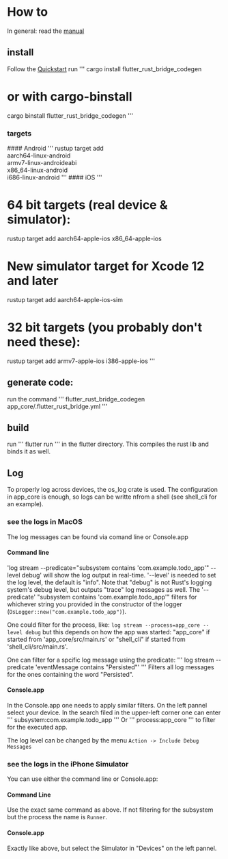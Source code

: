 # How to
In general: read the [manual](https://cjycode.com/flutter_rust_bridge/)

## install
Follow the [Quickstart](https://cjycode.com/flutter_rust_bridge/quickstart.html)
run
'''
cargo install flutter_rust_bridge_codegen
# or with cargo-binstall
cargo binstall flutter_rust_bridge_codegen
'''
### targets
#### Android
'''
rustup target add \
    aarch64-linux-android \
    armv7-linux-androideabi \
    x86_64-linux-android \
    i686-linux-android
'''
#### iOS
'''
# 64 bit targets (real device & simulator):
rustup target add aarch64-apple-ios x86_64-apple-ios
# New simulator target for Xcode 12 and later
rustup target add aarch64-apple-ios-sim
# 32 bit targets (you probably don't need these):
rustup target add armv7-apple-ios i386-apple-ios
'''
## generate code:
run the command
'''
flutter_rust_bridge_codegen app_core/.flutter_rust_bridge.yml
'''
## build
run
'''
flutter run
'''
in the flutter directory. This compiles the rust lib and binds it as well.

## Log
To properly log across devices, the os_log crate is used.
The configuration in app_core is enough, so logs can be writte nfrom a shell (see shell_cli for an example).
### see the logs in MacOS
The log messages can be found via comand line or Console.app
#### Command line
'log stream --predicate="subsystem contains 'com.example.todo_app'" --level debug'
will show the log output in real-time.
'--level' is needed to set the log level, the default is "info". Note that "debug" is not Rust's logging system's debug level, but outputs "trace" log messages as well.
The '--predicate' "subsystem contains 'com.example.todo_app'" filters for whichever string you provided in the constructor of the logger (`OsLogger::new("com.example.todo_app")`).

One could filter for the process, like:
`log stream --process=app_core --level debug`
but this depends on how the app was started:
"app_core" if started from 'app_core/src/main.rs' or "shell_cli" if started from 'shell_cli/src/main.rs'.

One can filter for a spcific log message using the predicate:
'''
log stream --predicate 'eventMessage contains "Persisted"'
'''
Filters all log messages for the ones containing the word "Persisted".
#### Console.app
In the Console.app one needs to apply similar filters.
On the left pannel select your device.
In the search filed in the upper-left corner one can enter 
'''
subsystem:com.example.todo_app
'''
Or
'''
process:app_core
'''
to filter for the executed app.

The log level can be changed by the menu `Action -> Include Debug Messages`

### see the logs in the iPhone Simulator
You can use either the command line or Console.app:

#### Command Line
Use the exact same command as above. If not filtering for the subsystem but the process the name is `Runner`.
#### Console.app
Exactly like above, but select the Simulator in "Devices" on the left pannel.